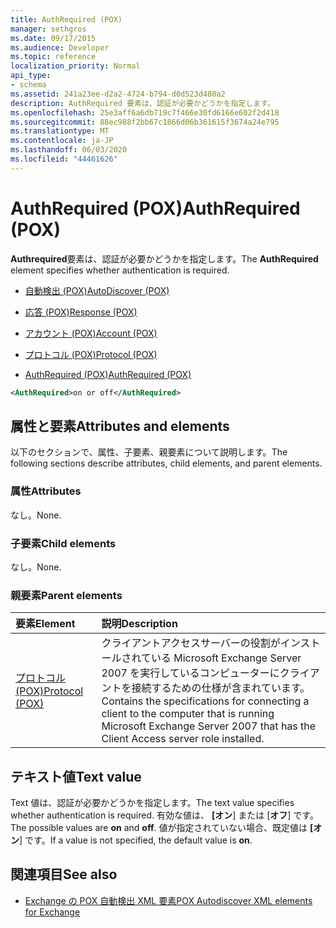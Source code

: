 ```yaml
---
title: AuthRequired (POX)
manager: sethgros
ms.date: 09/17/2015
ms.audience: Developer
ms.topic: reference
localization_priority: Normal
api_type:
- schema
ms.assetid: 241a23ee-d2a2-4724-b794-d0d523d480a2
description: AuthRequired 要素は、認証が必要かどうかを指定します。
ms.openlocfilehash: 25e3aff6a6db719c7f466e30fd6166e602f2d418
ms.sourcegitcommit: 88ec988f2bb67c1866d06b361615f3674a24e795
ms.translationtype: MT
ms.contentlocale: ja-JP
ms.lasthandoff: 06/03/2020
ms.locfileid: "44461626"
---
```

# <a name="authrequired-pox"></a><span data-ttu-id="6f7f1-103">AuthRequired (POX)</span><span class="sxs-lookup"><span data-stu-id="6f7f1-103">AuthRequired (POX)</span></span>

<span data-ttu-id="6f7f1-104">**Authrequired**要素は、認証が必要かどうかを指定します。</span><span class="sxs-lookup"><span data-stu-id="6f7f1-104">The **AuthRequired** element specifies whether authentication is required.</span></span> 
  
- [<span data-ttu-id="6f7f1-105">自動検出 (POX)</span><span class="sxs-lookup"><span data-stu-id="6f7f1-105">AutoDiscover (POX)</span></span>](autodiscover-pox.md)
  
- [<span data-ttu-id="6f7f1-106">応答 (POX)</span><span class="sxs-lookup"><span data-stu-id="6f7f1-106">Response (POX)</span></span>](response-pox.md)
  
- [<span data-ttu-id="6f7f1-107">アカウント (POX)</span><span class="sxs-lookup"><span data-stu-id="6f7f1-107">Account (POX)</span></span>](account-pox.md)
  
- [<span data-ttu-id="6f7f1-108">プロトコル (POX)</span><span class="sxs-lookup"><span data-stu-id="6f7f1-108">Protocol (POX)</span></span>](protocol-pox.md)
  
- [<span data-ttu-id="6f7f1-109">AuthRequired (POX)</span><span class="sxs-lookup"><span data-stu-id="6f7f1-109">AuthRequired (POX)</span></span>](authrequired-pox.md)
  
```xml
<AuthRequired>on or off</AuthRequired>
```

## <a name="attributes-and-elements"></a><span data-ttu-id="6f7f1-110">属性と要素</span><span class="sxs-lookup"><span data-stu-id="6f7f1-110">Attributes and elements</span></span>

<span data-ttu-id="6f7f1-111">以下のセクションで、属性、子要素、親要素について説明します。</span><span class="sxs-lookup"><span data-stu-id="6f7f1-111">The following sections describe attributes, child elements, and parent elements.</span></span>
  
### <a name="attributes"></a><span data-ttu-id="6f7f1-112">属性</span><span class="sxs-lookup"><span data-stu-id="6f7f1-112">Attributes</span></span>

<span data-ttu-id="6f7f1-113">なし。</span><span class="sxs-lookup"><span data-stu-id="6f7f1-113">None.</span></span>
  
### <a name="child-elements"></a><span data-ttu-id="6f7f1-114">子要素</span><span class="sxs-lookup"><span data-stu-id="6f7f1-114">Child elements</span></span>

<span data-ttu-id="6f7f1-115">なし。</span><span class="sxs-lookup"><span data-stu-id="6f7f1-115">None.</span></span>
  
### <a name="parent-elements"></a><span data-ttu-id="6f7f1-116">親要素</span><span class="sxs-lookup"><span data-stu-id="6f7f1-116">Parent elements</span></span>

|<span data-ttu-id="6f7f1-117">**要素**</span><span class="sxs-lookup"><span data-stu-id="6f7f1-117">**Element**</span></span>|<span data-ttu-id="6f7f1-118">**説明**</span><span class="sxs-lookup"><span data-stu-id="6f7f1-118">**Description**</span></span>|
|:-----|:-----|
|[<span data-ttu-id="6f7f1-119">プロトコル (POX)</span><span class="sxs-lookup"><span data-stu-id="6f7f1-119">Protocol (POX)</span></span>](protocol-pox.md) <br/> |<span data-ttu-id="6f7f1-120">クライアントアクセスサーバーの役割がインストールされている Microsoft Exchange Server 2007 を実行しているコンピューターにクライアントを接続するための仕様が含まれています。</span><span class="sxs-lookup"><span data-stu-id="6f7f1-120">Contains the specifications for connecting a client to the computer that is running Microsoft Exchange Server 2007 that has the Client Access server role installed.</span></span>  <br/> |
   
## <a name="text-value"></a><span data-ttu-id="6f7f1-121">テキスト値</span><span class="sxs-lookup"><span data-stu-id="6f7f1-121">Text value</span></span>

<span data-ttu-id="6f7f1-122">Text 値は、認証が必要かどうかを指定します。</span><span class="sxs-lookup"><span data-stu-id="6f7f1-122">The text value specifies whether authentication is required.</span></span> <span data-ttu-id="6f7f1-123">有効な値は、 **[オン**] または [**オフ**] です。</span><span class="sxs-lookup"><span data-stu-id="6f7f1-123">The possible values are **on** and **off**.</span></span> <span data-ttu-id="6f7f1-124">値が指定されていない場合、既定値は **[オン**] です。</span><span class="sxs-lookup"><span data-stu-id="6f7f1-124">If a value is not specified, the default value is **on**.</span></span> 
  
## <a name="see-also"></a><span data-ttu-id="6f7f1-125">関連項目</span><span class="sxs-lookup"><span data-stu-id="6f7f1-125">See also</span></span>

- [<span data-ttu-id="6f7f1-126">Exchange の POX 自動検出 XML 要素</span><span class="sxs-lookup"><span data-stu-id="6f7f1-126">POX Autodiscover XML elements for Exchange</span></span>](pox-autodiscover-xml-elements-for-exchange.md)

